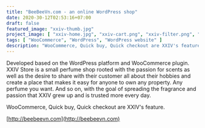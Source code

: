 ```yaml
---
title: "BeeBeeVn.com - an online WordPress shop"
date: 2020-30-12T02:53:16+07:00
draft: false
featured_image: "xxiv-thumb.jpg"
project_image: [ "xxiv-home.jpg", "xxiv-cart.png", "xxiv-filter.png", "xxiv-ajax-search.png", "xxiv-blog-search.png", "xxiv-blog-share.png" ]
tags: [ "WooCommerce", "WordPress", "WordPress website" ]
description: "WooCommerce, Quick buy, Quick checkout are XXIV's feature."
---
```


Developed based on the WordPress platform and WooCommerce plugin. XXIV Store is a small perfume shop rooted with the passion for scents as well as the desire to share with their customer all about their hobbies and create a place that makes it easy for anyone to own any property. Any perfume you want. And so on, with the goal of spreading the fragrance and passion that XXIV grew up and is trusted more every day.

WooCommerce, Quick buy, Quick checkout are XXIV's feature.

[http://beebeevn.com](http://beebeevn.com)